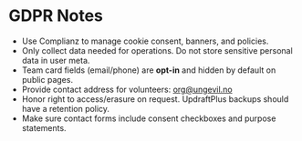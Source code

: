 # GDPR Notes

- Use Complianz to manage cookie consent, banners, and policies.
- Only collect data needed for operations. Do not store sensitive personal data in user meta.
- Team card fields (email/phone) are **opt-in** and hidden by default on public pages.
- Provide contact address for volunteers: org@ungevil.no
- Honor right to access/erasure on request. UpdraftPlus backups should have a retention policy.
- Make sure contact forms include consent checkboxes and purpose statements.

